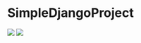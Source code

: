 # SimpleDjangoProject

![](https://pbs.twimg.com/media/FgX-0PZXEAE_tlY?format=jpg&name=large)
![](https://pbs.twimg.com/media/FgVGjD7WQAAZG6F?format=jpg&name=medium)













